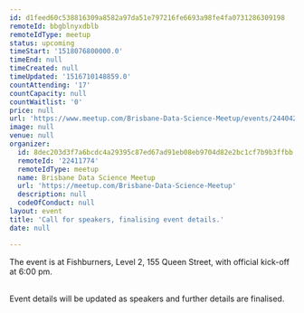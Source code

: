 ```yaml
---
id: d1feed60c538816309a8582a97da51e797216fe6693a98fe4fa0731286309198
remoteId: bbgblnyxdblb
remoteIdType: meetup
status: upcoming
timeStart: '1518076800000.0'
timeEnd: null
timeCreated: null
timeUpdated: '1516710148859.0'
countAttending: '17'
countCapacity: null
countWaitlist: '0'
price: null
url: 'https://www.meetup.com/Brisbane-Data-Science-Meetup/events/244042315/'
image: null
venue: null
organizer:
  id: 8dec203d3f7a6bcdc4a29395c87ed67ad91eb08eb9704d82e2bc1cf7b9b3ffbb
  remoteId: '22411774'
  remoteIdType: meetup
  name: Brisbane Data Science Meetup
  url: 'https://meetup.com/Brisbane-Data-Science-Meetup'
  description: null
  codeOfConduct: null
layout: event
title: 'Call for speakers, finalising event details.'
date: null

---
```

<p>The event is at Fishburners, Level 2, 155 Queen Street, with official kick-off at 6:00 pm. </p> <p><br/>Event details will be updated as speakers and further details are finalised.</p> 
